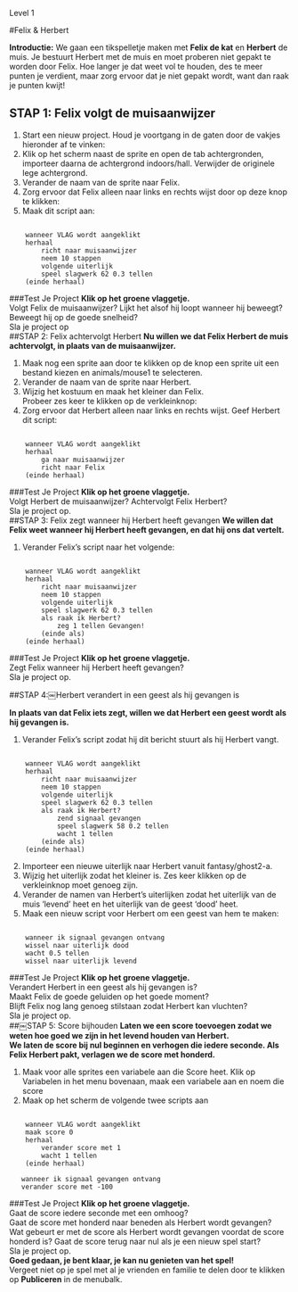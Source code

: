 Level 1

#Felix & Herbert

__Introductie:__
We gaan een tikspelletje maken met __Felix de kat__ en __Herbert__ de muis. Je bestuurt Herbert met de muis en moet proberen niet gepakt te worden door Felix. Hoe langer je dat weet vol te houden, des te meer punten je verdient, maar zorg ervoor dat je niet gepakt wordt, want dan raak je punten kwijt!
## STAP 1: Felix volgt de muisaanwijzer
1. Start een nieuw project.
Houd je voortgang in de gaten door de vakjes hieronder af te vinken:
2. Klik op het scherm naast de sprite en open de tab achtergronden, importeer daarna de achtergrond indoors/hall. Verwijder de originele lege achtergrond.
3. Verander de naam van de sprite naar Felix.
4. Zorg ervoor dat Felix alleen naar links en rechts wijst door op deze knop te klikken:
5. Maak dit script aan:

```scratch

    wanneer VLAG wordt aangeklikt
    herhaal
        richt naar muisaanwijzer
        neem 10 stappen
        volgende uiterlijk
        speel slagwerk 62 0.3 tellen
    (einde herhaal)
```
        
###Test Je Project
__Klik op het groene vlaggetje.__  
Volgt Felix de muisaanwijzer? Lijkt het alsof hij loopt wanneer hij beweegt? Beweegt hij op de goede snelheid?  
Sla je project op  
##STAP 2: Felix achtervolgt Herbert
__Nu willen we dat Felix Herbert de muis achtervolgt, in plaats van de muisaanwijzer.__  
1. Maak nog een sprite aan door te klikken op de knop een sprite uit een bestand kiezen en animals/mouse1 te selecteren.  
2. Verander de naam van de sprite naar Herbert.  
3. Wijzig het kostuum en maak het kleiner dan Felix.  
Probeer zes keer te klikken op de verkleinknop:  
4. Zorg ervoor dat Herbert alleen naar links en rechts wijst. Geef Herbert dit script:  

```scratch
    
    wanneer VLAG wordt aangeklikt
    herhaal
        ga naar muisaanwijzer
        richt naar Felix
    (einde herhaal)
```
###Test Je Project
__Klik op het groene vlaggetje.__  
Volgt Herbert de muisaanwijzer? Achtervolgt Felix Herbert?  
Sla je project op.  
##STAP 3: Felix zegt wanneer hij Herbert heeft gevangen
__We willen dat Felix weet wanneer hij Herbert heeft gevangen, en dat hij ons dat vertelt.__  

1. Verander Felix’s script naar het volgende:

```scratch
    
    wanneer VLAG wordt aangeklikt
    herhaal
        richt naar muisaanwijzer
        neem 10 stappen
        volgende uiterlijk
        speel slagwerk 62 0.3 tellen
        als raak ik Herbert?
            zeg 1 tellen Gevangen!
        (einde als)
    (einde herhaal)
```

###Test Je Project
__Klik op het groene vlaggetje.__  
Zegt Felix wanneer hij Herbert heeft gevangen?  
Sla je project op.  

##STAP 4:￼Herbert verandert in een geest als hij gevangen is

__In plaats van dat Felix iets zegt, willen we dat Herbert een geest wordt als hij gevangen is.__

1. Verander Felix’s script zodat hij dit bericht stuurt als hij Herbert vangt.

```scratch

    wanneer VLAG wordt aangeklikt
    herhaal
        richt naar muisaanwijzer
        neem 10 stappen
        volgende uiterlijk
        speel slagwerk 62 0.3 tellen
        als raak ik Herbert?
            zend signaal gevangen
            speel slagwerk 58 0.2 tellen
            wacht 1 tellen
        (einde als)
    (einde herhaal)
```
2. Importeer een nieuwe uiterlijk naar Herbert vanuit fantasy/ghost2-a.
3. Wijzig het uiterlijk zodat het kleiner is.
Zes keer klikken op de verkleinknop moet genoeg zijn.
4. Verander de namen van Herbert’s
uiterlijken zodat het uiterlijk van de muis
‘levend’ heet en het uiterlijk van de geest ‘dood’ heet.
5. Maak een nieuw script voor Herbert om een geest van hem te maken:
```scratch
    
    wanneer ik signaal gevangen ontvang
    wissel naar uiterlijk dood
    wacht 0.5 tellen
    wissel naar uiterlijk levend
```
    
###Test Je Project
__Klik op het groene vlaggetje.__  
Verandert Herbert in een geest als hij gevangen is?  
Maakt Felix de goede geluiden op het goede moment?  
Blijft Felix nog lang genoeg stilstaan zodat Herbert kan vluchten?  
Sla je project op.  
##￼STAP 5: Score bijhouden
__Laten we een score toevoegen zodat we weten hoe goed we zijn in het levend houden van Herbert.  
We laten de score bij nul beginnen en verhogen die iedere seconde. Als Felix Herbert pakt, verlagen we de score met honderd.__  
1. Maak voor alle sprites een variabele aan die Score heet. Klik op Variabelen in het menu bovenaan, maak een variabele aan en noem die score  
2. Maak op het scherm de volgende twee scripts aan  
```scratch
    
    wanneer VLAG wordt aangeklikt
    maak score 0
    herhaal
        verander score met 1
        wacht 1 tellen
    (einde herhaal)
    
   wanneer ik signaal gevangen ontvang
   verander score met -100
```
    
###Test Je Project
__Klik op het groene vlaggetje.__  
Gaat de score iedere seconde met een omhoog?  
Gaat de score met honderd naar beneden als Herbert wordt gevangen?  
Wat gebeurt er met de score als Herbert wordt gevangen voordat de score honderd is? Gaat de score terug naar nul als je een nieuw spel start?  
Sla je project op.  
__Goed gedaan, je bent klaar, je kan nu genieten van het spel!__  
Vergeet niet op je spel met al je vrienden en familie te delen door te klikken op __Publiceren__ in de menubalk.  